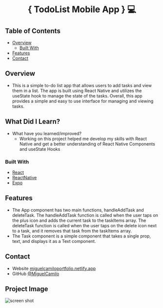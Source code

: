 <!-- Please update value in the {}  -->

<h1 align="center">{ TodoList Mobile App } 💻 </h1>

<!-- TABLE OF CONTENTS -->

## Table of Contents

- [Overview](#overview)
  - [Built With](#built-with)
- [Features](#features)
- [Contact](#contact)

<!-- OVERVIEW -->

## Overview
- This is a simple to-do list app that allows users to add tasks and view them in a list. The app is built using React Native and utilizes the useState hook to manage the state of the tasks.
Overall, this app provides a simple and easy to use interface for managing and viewing tasks.

## What Did I Learn?
- What have you learned/improved?
  - Working on this project helped me develop my skills with React Native and get a better understanding of React Native Components and useState Hooks

### Built With

<!-- This section should list any major frameworks that you built your project using. Here are a few examples.-->

- [React](https://reactjs.org/)
- [ReactNative](https://reactnative.dev)
- [Expo](https://expo.dev)

## Features

- The App component has two main functions, handleAddTask and deleteTask. The handleAddTask function is called when the user taps on the plus icon and adds the current task to the taskItems array. The deleteTask function is called when the user taps on the delete icon next to a task, and it removes that task from the taskItems array.
- The Task component is a simple component that takes a single prop, text, and displays it as a Text component.

## Contact

- Website [miguelcamiloportfolio.netlify.app](https://miguelcamiloportfolio.netlify.app)
- GitHub [@MiguelCamilo](https://{github.com/MiguelCamilo)

## Project Image

![screen shot](./assets/)
